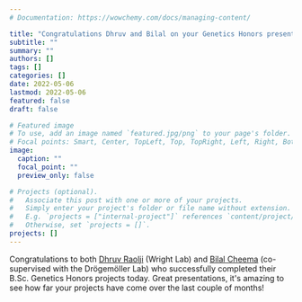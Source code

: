 ```yaml
---
# Documentation: https://wowchemy.com/docs/managing-content/

title: "Congratulations Dhruv and Bilal on your Genetics Honors presentations!"
subtitle: ""
summary: ""
authors: []
tags: []
categories: []
date: 2022-05-06
lastmod: 2022-05-06
featured: false
draft: false

# Featured image
# To use, add an image named `featured.jpg/png` to your page's folder.
# Focal points: Smart, Center, TopLeft, Top, TopRight, Left, Right, BottomLeft, Bottom, BottomRight.
image:
  caption: ""
  focal_point: ""
  preview_only: false

# Projects (optional).
#   Associate this post with one or more of your projects.
#   Simply enter your project's folder or file name without extension.
#   E.g. `projects = ["internal-project"]` references `content/project/deep-learning/index.md`.
#   Otherwise, set `projects = []`.
projects: []
---
```

Congratulations to both [Dhruv Raolji](/author/dhruv-raolji/) (Wright Lab) and [Bilal Cheema](/author/bilal-cheema/) (co-supervised with the Drögemöller Lab) who successfully completed their B.Sc. Genetics Honors projects today. Great presentations, it's amazing to see how far your projects have come over the last couple of months! 